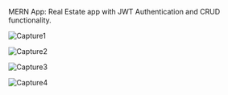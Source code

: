 MERN App: Real Estate app with JWT Authentication and CRUD functionality.


![Capture1](https://github.com/ujjaval-parmar/mern-real-estate/assets/154329143/02c3536e-2a39-439f-85d6-069ff57b93a6)




![Capture2](https://github.com/ujjaval-parmar/mern-real-estate/assets/154329143/54f94099-20a6-426a-8bac-aad2bb71d040)



![Capture3](https://github.com/ujjaval-parmar/mern-real-estate/assets/154329143/51c9ba79-fefc-47e3-b802-3bc56f212b77)





![Capture4](https://github.com/ujjaval-parmar/mern-real-estate/assets/154329143/8d0d4026-5952-4216-b049-b8c06c3d7b60)
